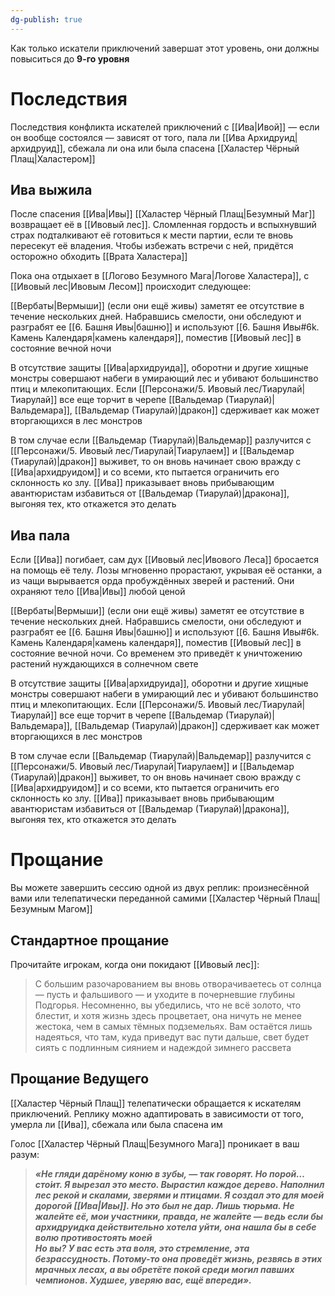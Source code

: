 ```yaml
---
dg-publish: true
---
```

Как только искатели приключений завершат этот уровень, они должны повыситься до **9-го уровня**

# Последствия

Последствия конфликта искателей приключений с [[Ива|Ивой]] — если он вообще состоялся — зависят от того, пала ли [[Ива Архидруид|архидруид]], сбежала ли она или была спасена [[Халастер Чёрный Плащ|Халастером]]

## Ива выжила

После спасения [[Ива|Ивы]] [[Халастер Чёрный Плащ|Безумный Маг]] возвращает её в [[Ивовый лес]]. Сломленная гордость и вспыхнувший страх подталкивают её готовиться к мести партии, если те вновь пересекут её владения. Чтобы избежать встречи с ней, придётся осторожно обходить [[Врата Халастера]]

Пока она отдыхает в [[Логово Безумного Мага|Логове Халастера]], с [[Ивовый лес|Ивовым Лесом]] происходит следующее:

[[Вербаты|Вермыши]] (если они ещё живы) заметят ее отсутствие в течение нескольких дней. Набравшись смелости, они обследуют и разграбят ее [[6. Башня Ивы|башню]] и используют [[6. Башня Ивы#6k. Камень Календаря|камень календаря]], поместив [[Ивовый лес]] в состояние вечной ночи

В отсутствие защиты [[Ива|архидруида]], оборотни и другие хищные монстры совершают набеги в умирающий лес и убивают большинство птиц и млекопитающих. Если [[Персонажи/5. Ивовый лес/Тиарулай|Тиарулай]] все еще торчит в черепе [[Вальдемар (Тиарулай)|Вальдемара]], [[Вальдемар (Тиарулай)|дракон]] сдерживает как может вторгающихся в лес монстров

В том случае если [[Вальдемар (Тиарулай)|Вальдемар]] разлучится с [[Персонажи/5. Ивовый лес/Тиарулай|Тиарулаем]] и [[Вальдемар (Тиарулай)|дракон]] выживет, то он вновь начинает свою вражду с [[Ива|архидруидом]] и со всеми, кто пытается ограничить его склонность ко злу. [[Ива]] приказывает вновь прибывающим авантюристам избавиться от [[Вальдемар (Тиарулай)|дракона]], выгоняя тех, кто откажется это делать

## Ива пала

Если [[Ива]] погибает, сам дух [[Ивовый лес|Ивового Леса]] бросается на помощь её телу. Лозы мгновенно прорастают, укрывая её останки, а из чащи вырывается орда пробуждённых зверей и растений. Они охраняют тело [[Ива|Ивы]] любой ценой

[[Вербаты|Вермыши]] (если они ещё живы) заметят ее отсутствие в течение нескольких дней. Набравшись смелости, они обследуют и разграбят ее [[6. Башня Ивы|башню]] и используют [[6. Башня Ивы#6k. Камень Календаря|камень календаря]], поместив [[Ивовый лес]] в состояние вечной ночи. Со временем это приведёт к уничтожению растений нуждающихся в солнечном свете

В отсутствие защиты [[Ива|архидруида]], оборотни и другие хищные монстры совершают набеги в умирающий лес и убивают большинство птиц и млекопитающих. Если [[Персонажи/5. Ивовый лес/Тиарулай|Тиарулай]] все еще торчит в черепе [[Вальдемар (Тиарулай)|Вальдемара]], [[Вальдемар (Тиарулай)|дракон]] сдерживает как может вторгающихся в лес монстров

В том случае если [[Вальдемар (Тиарулай)|Вальдемар]] разлучится с [[Персонажи/5. Ивовый лес/Тиарулай|Тиарулаем]] и [[Вальдемар (Тиарулай)|дракон]] выживет, то он вновь начинает свою вражду с [[Ива|архидруидом]] и со всеми, кто пытается ограничить его склонность ко злу. [[Ива]] приказывает вновь прибывающим авантюристам избавиться от [[Вальдемар (Тиарулай)|дракона]], выгоняя тех, кто откажется это делать


# Прощание

Вы можете завершить сессию одной из двух реплик: произнесённой вами или телепатически переданной самими [[Халастер Чёрный Плащ|Безумным Магом]]

## Стандартное прощание

Прочитайте игрокам, когда они покидают [[Ивовый лес]]:

>С большим разочарованием вы вновь отворачиваетесь от солнца — пусть и фальшивого — и уходите в почерневшие глубины Подгорья. Несомненно, вы убедились, что не всё золото, что блестит, и хотя жизнь здесь процветает, она ничуть не менее жестока, чем в самых тёмных подземельях. Вам остаётся лишь надеяться, что там, куда приведут вас пути дальше, свет будет сиять с подлинным сиянием и надеждой зимнего рассвета

## Прощание Ведущего

[[Халастер Чёрный Плащ]] телепатически обращается к искателям приключений. Реплику можно адаптировать в зависимости от того, умерла ли [[Ива]], сбежала или была спасена им

Голос [[Халастер Чёрный Плащ|Безумного Мага]] проникает в ваш разум:  
> ***«Не гляди дарёному коню в зубы, — так говорят. Но порой… сто́ит. Я вырезал это место. Вырастил каждое дерево. Наполнил лес рекой и скалами, зверями и птицами. Я создал это для моей дорогой [[Ива|Ивы]]. Но это был не дар. Лишь тюрьма. Не жалейте её, мои участники, правда, не жалейте — ведь если бы архидруидка действительно хотела уйти, она нашла бы в себе волю противостоять моей***  
> ***Но вы? У вас есть эта воля, это стремление, эта безрассудность. Потому-то она проведёт жизнь, резвясь в этих мрачных лесах, а вы обретёте покой среди могил павших чемпионов. Худшее, уверяю вас, ещё впереди».***